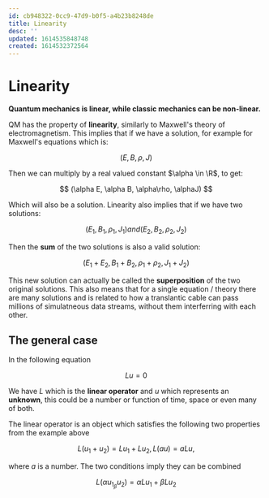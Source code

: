 ```yaml
---
id: cb948322-0cc9-47d9-b0f5-a4b23b8248de
title: Linearity
desc: ''
updated: 1614535848748
created: 1614532372564
---
```


# Linearity

**Quantum mechanics is linear, while classic mechanics can be non-linear.**

QM has the property of **linearity**, similarly to Maxwell's theory of electromagnetism. This implies that if we have a solution, for example for Maxwell's equations which is:

$$
(E, B, \rho, J)
$$

Then we can multiply by a real valued constant $\alpha \in \R$, to get:

$$
(\alpha E, \alpha B, \alpha\rho, \alphaJ)
$$

Which will also be a solution. Linearity also implies that if we have two solutions:

$$
(E_1, B_1, \rho_1, J_1) and (E_2, B_2, \rho_2, J_2)
$$

Then the **sum** of the two solutions is also a valid solution:

$$
(E_1 + E_2, B_1 + B_2, \rho_1 + \rho_2, J_1 + J_2)
$$

This new solution can actually be called the **superposition** of the two original solutions. This also means that for a single equation / theory there are many solutions and is related to how a translantic cable can pass millions of simulatneous data streams, without them interferring with each other. 

## The general case

In the following equation

$$
Lu = 0
$$

We have $L$ which is the **linear operator** and $u$ which represents an **unknown**, this could be a number or function of time, space or even many of both.

The linear operator is an object which satisfies the following two properties from the example above

$$
L(u_1 + u_2) = Lu_1 + Lu_2, L(au) = aLu,
$$

where $a$ is a number. The two conditions imply they can be combined

$$
L(\alpha u_1 _ \beta u_2) = \alpha L u_1 + \beta L u_2
$$
